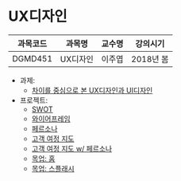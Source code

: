 # UX디자인

| 과목코드 | 과목명   | 교수명 | 강의시기  |
|----------|----------|--------|-----------|
| DGMD451  | UX디자인 | 이주엽 | 2018년 봄 |

- 과제:
  - [차이를 중심으로 본 UX디자인과 UI디자인](./what-is-ux-design.pdf)
- 프로젝트:
  - [SWOT](./swot.pdf)
  - [와이어프레임](./wireframe.pdf)
  - [페르소나](./persona.pdf)
  - [고객 여정 지도](./experience-map.pdf)
  - [고객 여정 지도 w/ 페르소나](./experience-map-with-persona.pdf)
  - [목업: 홈](./mockup-home.png)
  - [목업: 스플래시](./mockup-splash.png)

